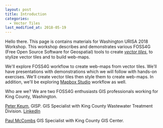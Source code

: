 ```yaml
---
layout: post
title: Introduction
categories:
  - Vector Tiles
last_modified_at: 2018-05-19
---
```

Hello there. This page is contains materials for Washington URISA 2018 Workshop. This workshop describes and demonstrates various FOSS4G (Free Open Source Software for Geospatial) tools to create [*vector tiles*](https://en.wikipedia.org/wiki/Vector_tiles), to stylize vector tiles and to build web-maps.

We'll explore FOSS4G workflow to create web-maps from vector tiles. We'll have presentations with demonstrations which we will follow with hands-on exercises. We'll create vector tiles then style them to create web-maps. In addition, we'll be exploring [Mapbox Studio](https://www.mapbox.com/mapbox-studio/) workflow as well.

Who are we? We are two FOSS4G enthusiasts GIS professionals working for King County, Washington.

[Peter Keum](http://pkgeo.com/), GISP. GIS Specialist with King County Wastewater Treatment Division.
[LinkedIn](https://www.linkedin.com/in/pkgeo/)

[Paul McCombs](https://en.gravatar.com/paulmccombs) GIS Specialist with King County GIS Center.
